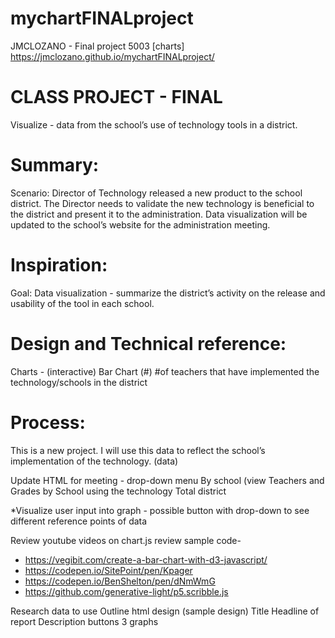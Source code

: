 # mychartFINALproject
JMCLOZANO - Final project 5003 [charts]
https://jmclozano.github.io/mychartFINALproject/

# CLASS PROJECT - FINAL
Visualize - data from the school’s use of technology tools in a district.

# Summary:
Scenario: Director of Technology released a new product to the school district. The Director needs to validate the new technology is beneficial to the district and present it to the administration. Data visualization will be updated to the school’s website for the administration meeting. 

# Inspiration:
Goal: Data visualization - summarize the district’s activity on the release and usability of the tool in each school. 

# Design and Technical reference:
Charts - (interactive)
Bar Chart (#)
#of teachers that have implemented the technology/schools in the district

# Process:
This is a new project. I will use this data to reflect the school’s implementation of the technology. (data) 

Update HTML for meeting - drop-down menu 
By school  (view Teachers and Grades by School using the technology
Total district

*Visualize user input into graph - possible button with drop-down to see different reference points of data

Review youtube videos on chart.js
review sample code- 
- https://vegibit.com/create-a-bar-chart-with-d3-javascript/
- https://codepen.io/SitePoint/pen/Kpager
- https://codepen.io/BenShelton/pen/dNmWmG
- https://github.com/generative-light/p5.scribble.js

Research data to use
Outline html design (sample design) 
Title 
Headline of report
Description 
buttons
3 graphs



